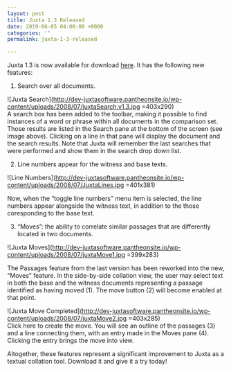 ```yaml
---
layout: post
title: Juxta 1.3 Released
date: 2019-06-05 04:00:00 +0000
categories: ''
permalink: juxta-1-3-released

---
```

Juxta 1.3 is now available for download [here](http://dev-juxtasoftware.pantheonsite.io/?page_id=31). It has the following new features:

1) Search over all documents.

![Juxta Search](http://dev-juxtasoftware.pantheonsite.io/wp-content/uploads/2008/07/juxtaSearch.v1.3.jpg =403x290)  
A search box has been added to the toolbar, making it possible to find instances of a word or phrase within all documents in the comparison set. Those results are listed in the Search pane at the bottom of the screen (see image above). Clicking on a line in that pane will display the document and the search results. Note that Juxta will remember the last searches that were performed and show them in the search drop down list.

2) Line numbers appear for the witness and base texts.

![Line Numbers](http://dev-juxtasoftware.pantheonsite.io/wp-content/uploads/2008/07/JuxtaLines.jpg =401x381)

Now, when the “toggle line numbers” menu item is selected, the line numbers appear alongside the witness text, in addition to the those coresponding to the base text.

3) “Moves”: the ability to correlate similar passages that are differently located in two documents.

![Juxta Moves](http://dev-juxtasoftware.pantheonsite.io/wp-content/uploads/2008/07/juxtaMove1.jpg =399x283)

The Passages feature from the last version has been reworked into the new, “Moves” feature. In the side-by-side collation view, the user may select text in both the base and the witness documents representing a passage identified as having moved (1). The move button (2) will become enabled at that point.

![Juxta Move Completed](http://dev-juxtasoftware.pantheonsite.io/wp-content/uploads/2008/07/juxtaMove2.jpg =403x285)  
Click here to create the move. You will see an outline of the passages (3) and a line connecting them, with an entry made in the Moves pane (4). Clicking the entry brings the move into view.

Altogether, these features represent a significant improvement to Juxta as a textual collation tool. Download it and give it a try today!